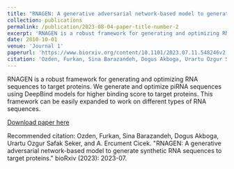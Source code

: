 ```yaml
---
title: "RNAGEN: A generative adversarial network-based model to generate synthetic RNA sequences to target proteins"
collection: publications
permalink: /publication/2023-08-04-paper-title-number-2
excerpt: 'RNAGEN is a robust framework for generating and optimizing RNA sequences to target proteins. We generate and optimize piRNA sequences using DeepBind models for higher binding score to target proteins.'
date: 2010-10-01
venue: 'Journal 1'
paperurl: 'https://www.biorxiv.org/content/10.1101/2023.07.11.548246v2.abstract'
citation: 'Ozden, Furkan, Sina Barazandeh, Dogus Akboga, Urartu Ozgur Safak Seker, and A. Ercument Cicek. "RNAGEN: A generative adversarial network-based model to generate synthetic RNA sequences to target proteins." bioRxiv (2023): 2023-07.'
---
```

RNAGEN is a robust framework for generating and optimizing RNA sequences to target proteins. We generate and optimize piRNA sequences using DeepBind models for higher binding score to target proteins. This framework can be easily expanded to work on different types of RNA sequences.

[Download paper here](https://www.biorxiv.org/content/10.1101/2023.07.11.548246v2.full.pdf)

Recommended citation: Ozden, Furkan, Sina Barazandeh, Dogus Akboga, Urartu Ozgur Safak Seker, and A. Ercument Cicek. "RNAGEN: A generative adversarial network-based model to generate synthetic RNA sequences to target proteins." bioRxiv (2023): 2023-07.